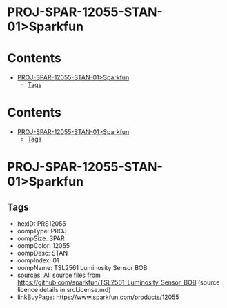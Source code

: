 
PROJ-SPAR-12055-STAN-01>Sparkfun
================================

Contents
========

* [PROJ-SPAR-12055-STAN-01>Sparkfun](#proj-spar-12055-stan-01sparkfun)
	* [Tags](#tags)

Contents
========

* [PROJ-SPAR-12055-STAN-01>Sparkfun](#proj-spar-12055-stan-01sparkfun)
	* [Tags](#tags)

# PROJ-SPAR-12055-STAN-01>Sparkfun

## Tags

- hexID: PRS12055
- oompType: PROJ
- oompSize: SPAR
- oompColor: 12055
- oompDesc: STAN
- oompIndex: 01
- oompName: TSL2561 Luminosity Sensor BOB
- sources: All source files from https://github.com/sparkfun/TSL2561_Luminosity_Sensor_BOB (source licence details in srcLicense.md)
- linkBuyPage: https://www.sparkfun.com/products/12055
